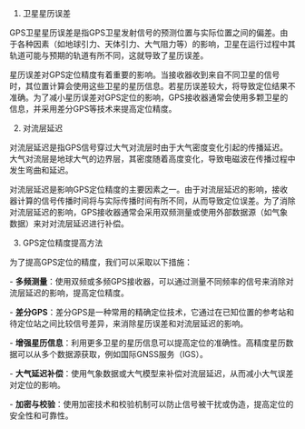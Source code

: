 

1. 卫星星历误差

GPS卫星星历误差是指GPS卫星发射信号的预测位置与实际位置之间的偏差。由于各种因素（如地球引力、天体引力、大气阻力等）的影响，卫星在运行过程中其轨道可能与预期的轨道有所不同，这就导致了星历误差。

星历误差对GPS定位精度有着重要的影响。当接收器收到来自不同卫星的信号时，其位置计算会使用这些卫星的星历信息。若星历误差较大，将导致定位结果不准确。为了减小星历误差对GPS定位的影响，GPS接收器通常会使用多颗卫星的信息，并采用差分GPS等技术来提高定位精度。

2. 对流层延迟

对流层延迟是指GPS信号穿过大气对流层时由于大气密度变化引起的传播延迟。大气对流层是地球大气的边界层，其密度随着高度变化，导致电磁波在传播过程中发生弯曲和延迟。

对流层延迟是影响GPS定位精度的主要因素之一。由于对流层延迟的影响，接收器计算的信号传播时间将与实际传播时间有所不同，从而导致定位误差。为了消除对流层延迟的影响，GPS接收器通常会采用双频测量或使用外部数据源（如气象数据）来对对流层延迟进行补偿。

3. GPS定位精度提高方法

为了提高GPS定位的精度，我们可以采取以下措施：

\- **多频测量**：使用双频或多频GPS接收器，可以通过测量不同频率的信号来消除对流层延迟的影响，提高定位精度。

\- **差分GPS**：差分GPS是一种常用的精确定位技术，它通过在已知位置的参考站和待定位站之间比较信号差异，来消除星历误差和对流层延迟的影响。

\- **增强星历信息**：利用更多卫星的星历信息可以提高定位的准确性。高精度星历数据可以从多个数据源获取，例如国际GNSS服务（IGS）。

\- **大气延迟补偿**：使用气象数据或大气模型来补偿对流层延迟，从而减小大气误差对定位的影响。

\- **加密与校验**：使用加密技术和校验机制可以防止信号被干扰或伪造，提高定位的安全性和可靠性。

